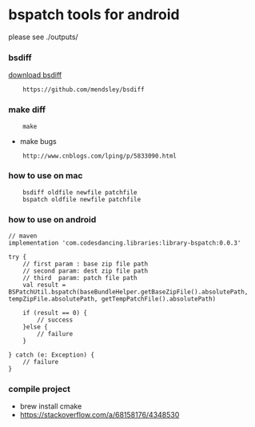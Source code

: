 # bspatch tools for android
please see ./outputs/

### bsdiff
[download bsdiff](http://www.daemonology.net/bsdiff/)
```
    https://github.com/mendsley/bsdiff
```

### make diff
```
    make
```

* make bugs
```
    http://www.cnblogs.com/lping/p/5833090.html
```

### how to use on mac
```
    bsdiff oldfile newfile patchfile
    bspatch oldfile newfile patchfile
```


### how to use on android
```
// maven
implementation 'com.codesdancing.libraries:library-bspatch:0.0.3'
```

```
try {
    // first param : base zip file path
    // second param: dest zip file path
    // third  param: patch file path
    val result = BSPatchUtil.bspatch(baseBundleHelper.getBaseZipFile().absolutePath, tempZipFile.absolutePath, getTempPatchFile().absolutePath)
    
    if (result == 0) {
        // success
    }else {
        // failure
    }
    
} catch (e: Exception) {
    // failure
}
```

### compile project
- brew install cmake
- https://stackoverflow.com/a/68158176/4348530
